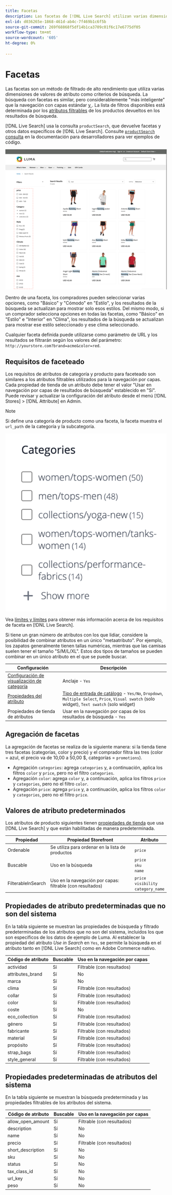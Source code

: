 ```yaml
---
title: Facetas
description: Las facetas de [!DNL Live Search] utilizan varias dimensiones de valores de atributo como criterios de búsqueda.
exl-id: d036265e-1868-461d-ab4c-7f469b1c6f5b
source-git-commit: 269f68868f5df14b1ca3709c01f6c17e6775df05
workflow-type: tm+mt
source-wordcount: '605'
ht-degree: 0%

---
```


# Facetas

Las facetas son un método de filtrado de alto rendimiento que utiliza varias dimensiones de valores de atributo como criterios de búsqueda. La búsqueda con facetas es similar, pero considerablemente &quot;más inteligente&quot; que la navegación con capas estándar [y ](https://experienceleague.adobe.com/docs/commerce-admin/catalog/catalog/navigation/navigation-layered.html?lang=es). La lista de filtros disponibles está determinada por los [atributos filtrables](https://experienceleague.adobe.com/docs/commerce-admin/catalog/catalog/navigation/navigation-layered.html?lang=es#filterable-attributes) de los productos devueltos en los resultados de búsqueda.

[!DNL Live Search] usa la consulta `productSearch`, que devuelve facetas y otros datos específicos de [!DNL Live Search]. Consulte [`productSearch` consulta](https://developer.adobe.com/commerce/webapi/graphql/schema/live-search/queries/product-search/) en la documentación para desarrolladores para ver ejemplos de código.

![Resultados de búsqueda filtrados](assets/storefront-search-results-run.png)

Dentro de una faceta, los compradores pueden seleccionar varias opciones, como &quot;Básico&quot; y &quot;Cómodo&quot; en &quot;Estilo&quot;, y los resultados de la búsqueda se actualizan para mostrar solo esos estilos. Del mismo modo, si un comprador selecciona opciones en todas las facetas, como &quot;Básico&quot; en &quot;Estilo&quot; e &quot;Interior&quot; en &quot;Clima&quot;, los resultados de la búsqueda se actualizan para mostrar ese estilo seleccionado y ese clima seleccionado.

Cualquier faceta definida puede utilizarse como parámetro de URL y los resultados se filtrarán según los valores del parámetro: `http://yourstore.com?brand=acme&color=red`.

## Requisitos de faceteado

Los requisitos de atributos de categoría y producto para faceteado son similares a los atributos filtrables utilizados para la navegación por capas. Cada propiedad de tienda de un atributo debe tener el valor &quot;Usar en navegación por capas de resultados de búsqueda&quot; establecido en &quot;Sí&quot;. Puede revisar y actualizar la configuración del atributo desde el menú [!DNL Stores] > [!DNL Attribute] en Admin.

>[!NOTE]
>
>Si define una categoría de producto como una faceta, la faceta muestra el `url_path` de la categoría y la subcategoría.
>
>![Faceta de categoría](assets/facet-category.png)

Vea [límites y límites](./boundaries-limits.md#facets) para obtener más información acerca de los requisitos de faceta en [!DNL Live Search].

Si tiene un gran número de atributos con los que lidiar, considere la posibilidad de combinar atributos en un único &quot;metaatributo&quot;. Por ejemplo, los zapatos generalmente tienen tallas numéricas, mientras que las camisas suelen tener el tamaño &quot;S/M/L/XL&quot;. Estos dos tipos de tamaños se pueden combinar en un único atributo en el que se puede buscar.

| Configuración | Descripción |
|--- |--- |
| [Configuración de visualización de categoría](https://experienceleague.adobe.com/docs/commerce-admin/catalog/categories/create/categories-display-settings.html?lang=es) | Anclaje - `Yes` |
| [Propiedades del atributo](https://experienceleague.adobe.com/docs/commerce-admin/catalog/product-attributes/create/attribute-product-create.html?lang=es) | [Tipo de entrada de catálogo](https://experienceleague.adobe.com/docs/commerce-admin/catalog/product-attributes/attributes-input-types.html?lang=es) - `Yes/No`, `Dropdown`, `Multiple Select`, `Price`, `Visual swatch` (solo widget), `Text swatch` (solo widget) |
| Propiedades de tienda de atributos | Usar en la navegación por capas de los resultados de búsqueda - `Yes` |

## Agregación de facetas

La agregación de facetas se realiza de la siguiente manera: si la tienda tiene tres facetas (categorías, color y precio) y el comprador filtra las tres (color = azul, el precio va de 10,00 a 50,00 $, categorías = `promotions`).

* Agregación `categories`: agrega `categories` y, a continuación, aplica los filtros `color` y `price`, pero no el filtro `categories`.
* Agregación `color`: agrega `color` y, a continuación, aplica los filtros `price` y `categories`, pero no el filtro `color`.
* Agregación `price`: agrega `price` y, a continuación, aplica los filtros `color` y `categories`, pero no el filtro `price`.

## Valores de atributo predeterminados

Los atributos de producto siguientes tienen [propiedades de tienda](https://experienceleague.adobe.com/docs/commerce-admin/catalog/product-attributes/product-attributes.html?lang=es) que usa [!DNL Live Search] y que están habilitadas de manera predeterminada.

| Propiedad | Propiedad Storefront | Atributo |
|---|---|---|
| Ordenable | Se utiliza para ordenar en la lista de productos | `price` |
| Buscable | Uso en la búsqueda | `price` <br />`sku`<br />`name` |
| FilterableInSearch | Uso en la navegación por capas: filtrable (con resultados) | `price`<br />`visibility`<br />`category_name` |

## Propiedades de atributo predeterminadas que no son del sistema

En la tabla siguiente se muestran las propiedades de búsqueda y filtrado predeterminadas de los atributos que no son del sistema, incluidos los que son específicos de los datos de ejemplo de Luma. Al establecer la propiedad del atributo *Use in Search* en `Yes`, se permite la búsqueda en el atributo tanto en [!DNL Live Search] como en Adobe Commerce nativo.

| Código de atributo | Buscable | Uso en la navegación por capas |
|--- |--- |--- |
| actividad | Sí | Filtrable (con resultados) |
| attributes_brand | Sí | No |
| marca | Sí | No |
| clima | Sí | Filtrable (con resultados) |
| collar | Sí | Filtrable (con resultados) |
| color | Sí | Filtrable (con resultados) |
| coste | Sí | No |
| eco_collection | Sí | Filtrable (con resultados) |
| género | Sí | Filtrable (con resultados) |
| fabricante | Sí | Filtrable (con resultados) |
| material | Sí | Filtrable (con resultados) |
| propósito | Sí | Filtrable (con resultados) |
| strap_bags | Sí | Filtrable (con resultados) |
| style_general | Sí | Filtrable (con resultados) |

## Propiedades predeterminadas de atributos del sistema

En la tabla siguiente se muestran la búsqueda predeterminada y las propiedades filtrables de los atributos del sistema.

| Código de atributo | Buscable | Uso en la navegación por capas |
|--- |--- |--- |
| allow_open_amount | Sí | Filtrable (con resultados) |
| description | Sí | No |
| name | Sí | No |
| precio | Sí | Filtrable (con resultados) |
| short_description | Sí | No |
| sku | Sí | No |
| status | Sí | No |
| tax_class_id | Sí | No |
| url_key | Sí | No |
| peso | Sí | No |
